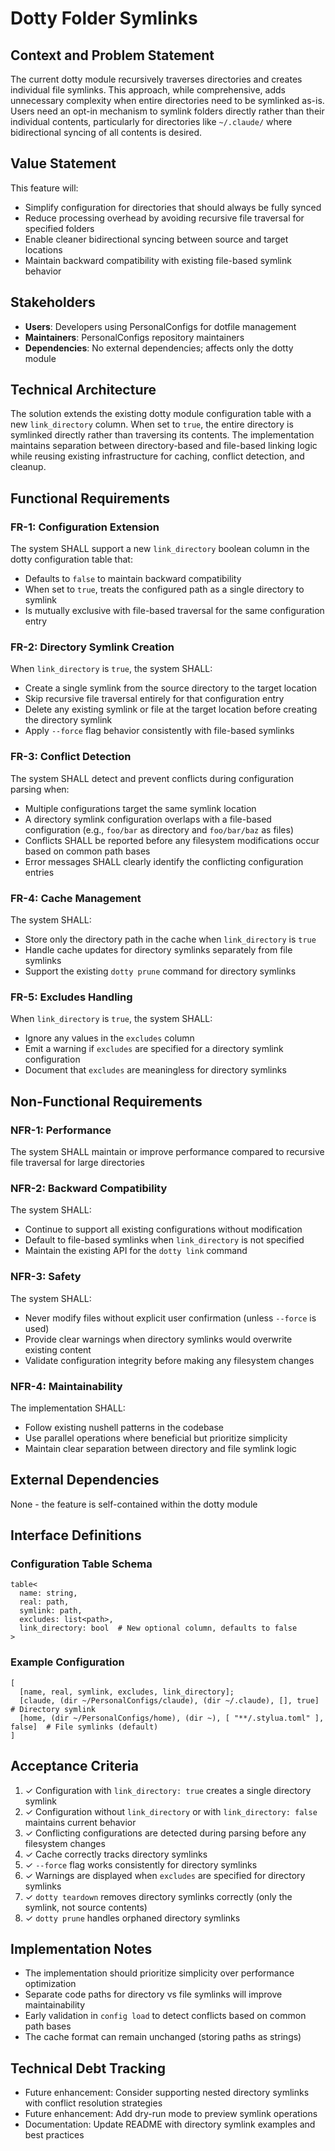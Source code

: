 # Dotty Folder Symlinks

## Context and Problem Statement

The current dotty module recursively traverses directories and creates individual file symlinks. This approach, while comprehensive, adds unnecessary complexity when entire directories need to be symlinked as-is. Users need an opt-in mechanism to symlink folders directly rather than their individual contents, particularly for directories like `~/.claude/` where bidirectional syncing of all contents is desired.

## Value Statement

This feature will:

- Simplify configuration for directories that should always be fully synced
- Reduce processing overhead by avoiding recursive file traversal for specified folders
- Enable cleaner bidirectional syncing between source and target locations
- Maintain backward compatibility with existing file-based symlink behavior

## Stakeholders

- **Users**: Developers using PersonalConfigs for dotfile management
- **Maintainers**: PersonalConfigs repository maintainers
- **Dependencies**: No external dependencies; affects only the dotty module

## Technical Architecture

The solution extends the existing dotty module configuration table with a new `link_directory` column. When set to `true`, the entire directory is symlinked directly rather than traversing its contents. The implementation maintains separation between directory-based and file-based linking logic while reusing existing infrastructure for caching, conflict detection, and cleanup.

## Functional Requirements

### FR-1: Configuration Extension

The system SHALL support a new `link_directory` boolean column in the dotty configuration table that:

- Defaults to `false` to maintain backward compatibility
- When set to `true`, treats the configured path as a single directory to symlink
- Is mutually exclusive with file-based traversal for the same configuration entry

### FR-2: Directory Symlink Creation

When `link_directory` is `true`, the system SHALL:

- Create a single symlink from the source directory to the target location
- Skip recursive file traversal entirely for that configuration entry
- Delete any existing symlink or file at the target location before creating the directory symlink
- Apply `--force` flag behavior consistently with file-based symlinks

### FR-3: Conflict Detection

The system SHALL detect and prevent conflicts during configuration parsing when:

- Multiple configurations target the same symlink location
- A directory symlink configuration overlaps with a file-based configuration (e.g., `foo/bar` as directory and `foo/bar/baz` as files)
- Conflicts SHALL be reported before any filesystem modifications occur based on common path bases
- Error messages SHALL clearly identify the conflicting configuration entries

### FR-4: Cache Management

The system SHALL:

- Store only the directory path in the cache when `link_directory` is `true`
- Handle cache updates for directory symlinks separately from file symlinks
- Support the existing `dotty prune` command for directory symlinks

### FR-5: Excludes Handling

When `link_directory` is `true`, the system SHALL:

- Ignore any values in the `excludes` column
- Emit a warning if `excludes` are specified for a directory symlink configuration
- Document that `excludes` are meaningless for directory symlinks

## Non-Functional Requirements

### NFR-1: Performance

The system SHALL maintain or improve performance compared to recursive file traversal for large directories

### NFR-2: Backward Compatibility

The system SHALL:

- Continue to support all existing configurations without modification
- Default to file-based symlinks when `link_directory` is not specified
- Maintain the existing API for the `dotty link` command

### NFR-3: Safety

The system SHALL:

- Never modify files without explicit user confirmation (unless `--force` is used)
- Provide clear warnings when directory symlinks would overwrite existing content
- Validate configuration integrity before making any filesystem changes

### NFR-4: Maintainability

The implementation SHALL:

- Follow existing nushell patterns in the codebase
- Use parallel operations where beneficial but prioritize simplicity
- Maintain clear separation between directory and file symlink logic

## External Dependencies

None - the feature is self-contained within the dotty module

## Interface Definitions

### Configuration Table Schema

```nushell
table<
  name: string,
  real: path,
  symlink: path,
  excludes: list<path>,
  link_directory: bool  # New optional column, defaults to false
>
```

### Example Configuration

```nushell
[
  [name, real, symlink, excludes, link_directory];
  [claude, (dir ~/PersonalConfigs/claude), (dir ~/.claude), [], true]  # Directory symlink
  [home, (dir ~/PersonalConfigs/home), (dir ~), [ "**/.stylua.toml" ], false]  # File symlinks (default)
]
```

## Acceptance Criteria

1. ✓ Configuration with `link_directory: true` creates a single directory symlink
2. ✓ Configuration without `link_directory` or with `link_directory: false` maintains current behavior
3. ✓ Conflicting configurations are detected during parsing before any filesystem changes
4. ✓ Cache correctly tracks directory symlinks
5. ✓ `--force` flag works consistently for directory symlinks
6. ✓ Warnings are displayed when `excludes` are specified for directory symlinks
7. ✓ `dotty teardown` removes directory symlinks correctly (only the symlink, not source contents)
8. ✓ `dotty prune` handles orphaned directory symlinks

## Implementation Notes

- The implementation should prioritize simplicity over performance optimization
- Separate code paths for directory vs file symlinks will improve maintainability
- Early validation in `config load` to detect conflicts based on common path bases
- The cache format can remain unchanged (storing paths as strings)

## Technical Debt Tracking

- Future enhancement: Consider supporting nested directory symlinks with conflict resolution strategies
- Future enhancement: Add dry-run mode to preview symlink operations
- Documentation: Update README with directory symlink examples and best practices
